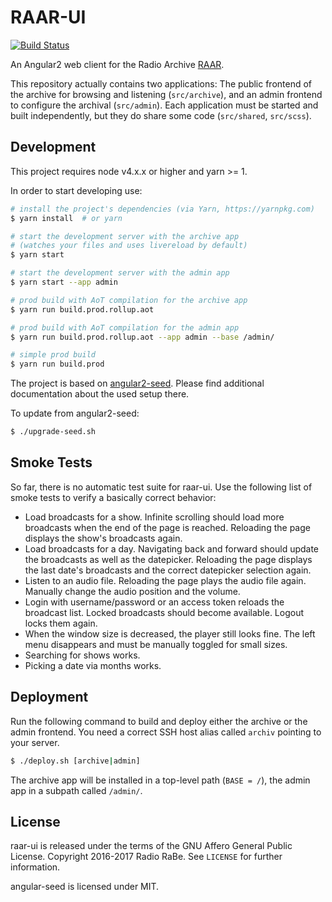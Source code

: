 # RAAR-UI

[![Build Status](https://travis-ci.org/radiorabe/raar-ui.svg)](https://travis-ci.org/radiorabe/raar-ui)

An Angular2 web client for the Radio Archive
[RAAR](https://github.com/radiorabe/raar).

This repository actually contains two applications: The public frontend of the
archive for browsing and listening (`src/archive`), and an admin frontend to
configure the archival (`src/admin`). Each application must be started and
built independently, but they do share some code (`src/shared`, `src/scss`).


## Development

This project requires node v4.x.x or higher and yarn >= 1.

In order to start developing use:

```bash
# install the project's dependencies (via Yarn, https://yarnpkg.com)
$ yarn install  # or yarn

# start the development server with the archive app
# (watches your files and uses livereload by default)
$ yarn start

# start the development server with the admin app
$ yarn start --app admin

# prod build with AoT compilation for the archive app
$ yarn run build.prod.rollup.aot

# prod build with AoT compilation for the admin app
$ yarn run build.prod.rollup.aot --app admin --base /admin/

# simple prod build
$ yarn run build.prod
```

The project is based on [angular2-seed](https://github.com/mgechev/angular2-seed).
Please find additional documentation about the used setup there.

To update from angular2-seed:

```bash
$ ./upgrade-seed.sh
```


## Smoke Tests

So far, there is no automatic test suite for raar-ui. Use the following list
of smoke tests to verify a basically correct behavior:

* Load broadcasts for a show. Infinite scrolling should load more broadcasts
  when the end of the page is reached. Reloading the page displays the
  show's broadcasts again.
* Load broadcasts for a day. Navigating back and forward should update the
  broadcasts as well as the datepicker. Reloading the page displays the
  last date's broadcasts and the correct datepicker selection again.
* Listen to an audio file. Reloading the page plays the audio file again.
  Manually change the audio position and the volume.
* Login with username/password or an access token reloads the broadcast list.
  Locked broadcasts should become available. Logout locks them again.
* When the window size is decreased, the player still looks fine. The left
  menu disappears and must be manually toggled for small sizes.
* Searching for shows works.
* Picking a date via months works.


## Deployment

Run the following command to build and deploy either the archive or the admin
frontend. You need a correct SSH host alias called `archiv` pointing to your
server.

```bash
$ ./deploy.sh [archive|admin]
```

The archive app will be installed in a top-level path (`BASE = /`), the
admin app in a subpath called `/admin/`.


## License

raar-ui is released under the terms of the GNU Affero General Public License.
Copyright 2016-2017 Radio RaBe.
See `LICENSE` for further information.

angular-seed is licensed under MIT.
